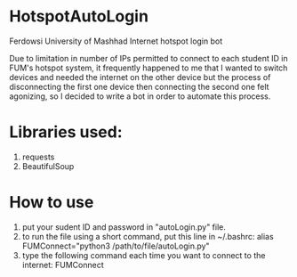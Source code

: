 # HotspotAutoLogin

Ferdowsi University of Mashhad Internet hotspot login bot

Due to limitation in number of IPs permitted to connect to each student ID in FUM's hotspot system, it frequently happened to me that I wanted to switch devices and needed the internet on the other device but the process of disconnecting the first one device then connecting the second one felt agonizing, so I decided to write a bot in order to automate this process.

# Libraries used:
1. requests
2. BeautifulSoup

# How to use
1. put your sudent ID and password in "autoLogin.py" file.
2. to run the file using a short command, put this line in ~/.bashrc: alias FUMConnect="python3 /path/to/file/autoLogin.py"
3. type the following command each time you want to connect to the internet:
  FUMConnect
